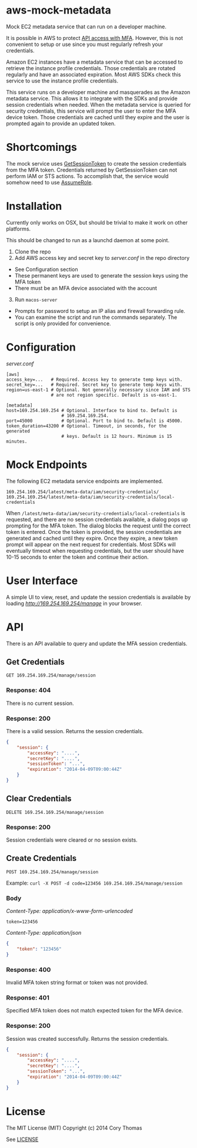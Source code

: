 aws-mock-metadata
=================

Mock EC2 metadata service that can run on a developer machine.

It is possible in AWS to protect [API access with
MFA](http://docs.aws.amazon.com/IAM/latest/UserGuide/MFAProtectedAPI.html).
However, this is not convenient to setup or use since you must regularly refresh
your credentials.

Amazon EC2 instances have a metadata service that can be accessed to
retrieve the instance profile credentials. Those credentials are
rotated regularly and have an associated expiration. Most AWS SDKs
check this service to use the instance profile credentials.

This service runs on a developer machine and masquerades as the
Amazon metadata service. This allows it to integrate with the SDKs
and provide session credentials when needed. When the metadata
service is queried for security credentials, this service will prompt
the user to enter the MFA device token. Those credentials are cached
until they expire and the user is prompted again to provide an updated
token.

# Shortcomings

The mock service uses
[GetSessionToken](http://docs.aws.amazon.com/STS/latest/APIReference/API_GetSessionToken.html)
to create the session credentials from the MFA token. Credentials
returned by GetSessionToken can not perform IAM or STS actions. To
accomplish that, the service would somehow need to use
[AssumeRole](http://docs.aws.amazon.com/STS/latest/APIReference/API_AssumeRole.html).

# Installation

Currently only works on OSX, but should be trivial to make it work on
other platforms.

This should be changed to run as a launchd daemon at some point.

1. Clone the repo
2. Add AWS access key and secret key to *server.conf* in the repo
   directory
  * See Configuration section
  * These permanent keys are used to generate the session keys using the MFA token
  * There must be an MFA device associated with the account
3. Run `macos-server`
  * Prompts for password to setup an IP alias and firewall forwarding rule.
  * You can examine the script and run the commands separately. The
    script is only provided for convenience.

# Configuration

*server.conf*

```
[aws]
access_key=...   # Required. Access key to generate temp keys with.
secret_key=...   # Required. Secret key to generate temp keys with.
region=us-east-1 # Optional. Not generally necessary since IAM and STS
                 # are not region specific. Default is us-east-1.

[metadata]
host=169.254.169.254 # Optional. Interface to bind to. Default is
                     # 169.254.169.254.
port=45000           # Optional. Port to bind to. Default is 45000.
token_duration=43200 # Optional. Timeout, in seconds, for the generated
                     # keys. Default is 12 hours. Minimum is 15 minutes.
```

# Mock Endpoints

The following EC2 metadata service endpoints are implemented.

```
169.254.169.254/latest/meta-data/iam/security-credentials/
169.254.169.254/latest/meta-data/iam/security-credentials/local-credentials
```

When `/latest/meta-data/iam/security-credentials/local-credentials` is
requested, and there are no session credentials available, a dialog pops
up prompting for the MFA token. The dialog blocks the request until the
correct token is entered. Once the token is provided, the session
credentials are generated and cached until they expire. Once they
expire, a new token prompt will appear on the next request for
credentials. Most SDKs will eventually timeout when requesting
credentials, but the user should have 10-15 seconds to enter the token
and continue their action.

# User Interface

A simple UI to view, reset, and update the session credentials is
available by loading *http://169.254.169.254/manage* in your
browser.

# API

There is an API available to query and update the MFA session
credentials.

## Get Credentials

`GET 169.254.169.254/manage/session`

### Response: 404

There is no current session.

### Response: 200

There is a valid session. Returns the session credentials.

```json
{
    "session": {
        "accessKey": "....",
        "secretKey": "....",
        "sessionToken": "...",
        "expiration": "2014-04-09T09:00:44Z"
    }
}
```

## Clear Credentials

`DELETE 169.254.169.254/manage/session`

### Response: 200

Session credentials were cleared or no session exists.

## Create Credentials

`POST 169.254.169.254/manage/session`

Example: `curl -X POST -d code=123456 169.254.169.254/manage/session`

### Body

*Content-Type: application/x-www-form-urlencoded*

```
token=123456
```

*Content-Type: application/json*

```json
{
    "token": "123456"
}
```

### Response: 400

Invalid MFA token string format or token was not provided.

### Response: 401

Specified MFA token does not match expected token for the MFA device.

### Response: 200

Session was created successfully. Returns the session credentials.

```json
{
    "session": {
        "accessKey": "....",
        "secretKey": "....",
        "sessionToken": "...",
        "expiration": "2014-04-09T09:00:44Z"
    }
}
```
# License

The MIT License (MIT)
Copyright (c) 2014 Cory Thomas

See [LICENSE](LICENSE)
